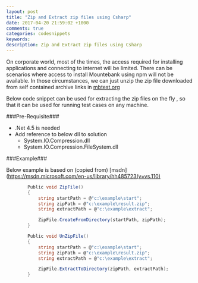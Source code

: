 ```yaml
---
layout: post
title: "Zip and Extract zip files using Csharp"
date: 2017-04-20 21:59:02 +1000
comments: true
categories: codesnippets
keywords: 
description: Zip and Extract zip files using Csharp
---
```

On corporate world, most of the times, the access required for installing applications and connecting to internet will be limited. There can be scenarios where access to install Mountebank using npm will not be available. In those circumstances, we can just unzip the zip file downloaded from self contained archive links in [mbtest.org](http://www.mbtest.org/docs/install)

Below code snippet can be used for extracting the zip files on the fly , so that it can be used for running test cases on any machine.

###Pre-Requisite###

- .Net 4.5 is needed
- Add reference to below dll to solution
	- System.IO.Compression.dll
	- System.IO.Compression.FileSystem.dll


###Example###

Below example is based on (copied from) [msdn](https://msdn.microsoft.com/en-us/library/hh485723(v=vs.110)

``` c#		
        Public void ZipFile()
        {
            string startPath = @"c:\example\start";
            string zipPath = @"c:\example\result.zip";
            string extractPath = @"c:\example\extract";

            ZipFile.CreateFromDirectory(startPath, zipPath);
        }

        Public void UnZipFile()
        {
            string startPath = @"c:\example\start";
            string zipPath = @"c:\example\result.zip";
            string extractPath = @"c:\example\extract";

            ZipFile.ExtractToDirectory(zipPath, extractPath);
        }
```

